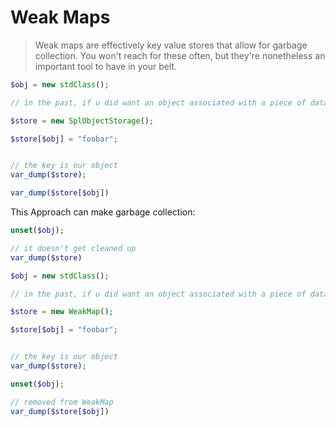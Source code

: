 # Weak Maps

> Weak maps are effectively key value stores that allow for garbage collection. You won't reach for these often, but they're nonetheless an important tool to have in your belt.

```php
$obj = new stdClass();

// in the past, if u did want an object associated with a piece of data

$store = new SplObjectStorage();

$store[$obj] = "foobar";


// the key is our object
var_dump($store);

var_dump($store[$obj])
```

This Approach can make garbage collection:

```php
unset($obj);

// it doesn't get cleaned up
var_dump($store)
```

```php
$obj = new stdClass();

// in the past, if u did want an object associated with a piece of data

$store = new WeakMap();

$store[$obj] = "foobar";


// the key is our object
var_dump($store);

unset($obj);

// removed from WeakMap
var_dump($store[$obj])
```
